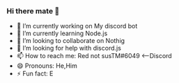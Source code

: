 ### Hi there mate 👋



- 🔭 I’m currently working on My discord bot
- 🌱 I’m currently learning Node.js
- 👯 I’m looking to collaborate on Nothig
- 🤔 I’m looking for help with discord.js
- 📫 How to reach me: Red not susTM#6049 <--Discord
- 😄 Pronouns: He,Him
- ⚡ Fun fact: E
